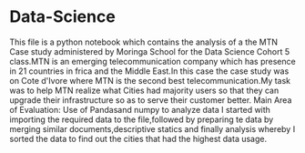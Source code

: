# Data-Science
This file is a python notebook which contains the analysis of a the MTN Case study administered by Moringa School for the Data Science Cohort 5 class.MTN is an emerging telecommunication company which has presence in 21 countries in frica and the Middle East.In this case the case study was on Cote d'Ivore where MTN is the second best telecommunication.My task was to help MTN realize what Cities had majority users so that they can upgrade their infrastructure so as to serve their customer better.
Main Area of Evaluation: Use of Pandasand numpy to analyze data
I started with importing the required data to the file,followed by preparing te data by merging similar documents,descriptive statics and finally analysis whereby I sorted the data to find out the cities that had the highest data usage. 
